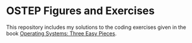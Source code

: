 # OSTEP Figures and Exercises

This repository includes my solutions to the coding exercises given in the book [Operating Systems: Three Easy Pieces](http://pages.cs.wisc.edu/~remzi/OSTEP/).
